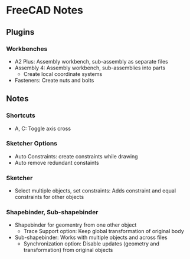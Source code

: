 FreeCAD Notes
=============

Plugins
-------

### Workbenches

- A2 Plus: Assembly workbench, sub-assembly as separate files 
- Assembly 4: Assembly workbench, sub-assemblies into parts
    - Create local coordinate systems
- Fasteners: Create nuts and bolts

Notes
-----

### Shortcuts
- A, C: Toggle axis cross

### Sketcher Options
- Auto Constraints: create constraints while drawing
- Auto remove redundant constaints

### Sketcher
- Select multiple objects, set constraints: Adds constraint and equal constraints for other objects

### Shapebinder, Sub-shapebinder
- Shapebinder for geomentry from one other object
    - Trace Support option: Keep global transformation of original body
- Sub-shapebinder: Works with multiple objects and across files
    - Synchronization option: Disable updates (geometry and transformation) from original objects

